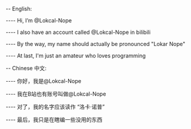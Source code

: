  -- English:
	
 ---- Hi, I’m @Lokcal-Nope
	
 ---- I also have an account called @Lokcal-Nope in bilibili
	
 ---- By the way, my name should actually be pronounced "Lokar Nope"
	
 ---- At last, I'm just an amateur who loves programming

 -- Chinese 中文:
	
 ---- 你好，我是@Lokcal-Nope
	
 ---- 我在B站也有账号叫做@Lokcal-Nope
	
 ---- 对了，我的名字应该读作 “洛卡·诺普”
	
 ---- 最后，我只是在瞎编一些没用的东西

<!---
Lokcal-Nope/Lokcal-Nope is a ✨ special ✨ repository because its `README.md` (this file) appears on your GitHub profile.
You can click the Preview link to take a look at your changes.
--->
